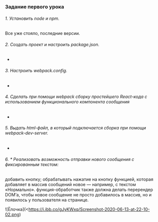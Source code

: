 
### Задание первого урока

###### 1. Установить node и npm.
Все уже стояло, последние версии. 

###### 2. Создать проект и настроить package.json.
+

###### 3. Настроить webpack.config.
+

###### 4. Сделать при помощи webpack сборку простейшего React-кода с использованием функционального компонента сообщения
+

###### 5. Выдать html-файл, в который подключается сборка при помощи webpack-dev-server.
+

###### 6. * Реализовать возможность отправки нового сообщения с фиксированным текстом:
добавить кнопку;
обрабатывать нажатие на кнопку функцией, которая добавляет в массив сообщений новое — например, с текстом «Нормально».
функция-обработчик также должна делать перерендер DOM’а, чтобы новое сообщение не просто добавилось в массив, но и появилось у пользователя на странице.

![Ёлочка](<https://i.ibb.co/gJyKWxq/Screenshot-2020-06-13-at-22-10-02.png)

